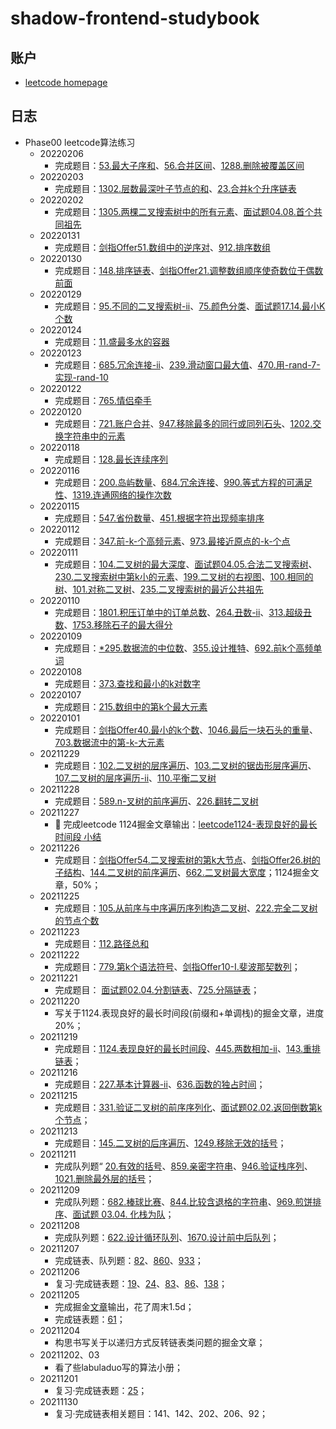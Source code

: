 # shadow-frontend-studybook

## 账户
  - [leetcode homepage](https://leetcode-cn.com/u/mopeys/)

## 日志
- Phase00 leetcode算法练习
  - 20220206
    - 完成题目：[53.最大子序和](leetcode/53.最大子序和.js)、[56.合并区间](leetcode/56.合并区间.js)、[1288.删除被覆盖区间](leetcode/1288.删除被覆盖区间.js)
  - 20220203
    - 完成题目：[1302.层数最深叶子节点的和](leetcode/1302.层数最深叶子节点的和.js)、[23.合并k个升序链表](leetcode/23.合并k个升序链表.js)
  - 20220202
    - 完成题目：[1305.两棵二叉搜索树中的所有元素](leetcode/1305.两棵二叉搜索树中的所有元素.js)、[面试题04.08.首个共同祖先](leetcode/面试题04.08.首个共同祖先.js)
  - 20220131
    - 完成题目：[剑指Offer51.数组中的逆序对](leetcode/剑指Offer51.数组中的逆序对.js)、[912.排序数组](leetcode/912.排序数组.js)
  - 20220130
    - 完成题目：[148.排序链表](leetcode/148.排序链表.js)、[剑指Offer21.调整数组顺序使奇数位于偶数前面](leetcode/剑指Offer21.调整数组顺序使奇数位于偶数前面.js)
  - 20220129
    - 完成题目：[95.不同的二叉搜索树-ii](leetcode/95.不同的二叉搜索树-ii.js)、[75.颜色分类](leetcode/75.颜色分类.js)、[面试题17.14.最小K个数](leetcode/面试题17.14.最小K个数.js)
  - 20220124
    - 完成题目：[11.盛最多水的容器](leetcode/11.盛最多水的容器.js)
  - 20220123
    - 完成题目：[685.冗余连接-ii](leetcode/685.冗余连接-ii.js)、[239.滑动窗口最大值](leetcode/239.滑动窗口最大值.js)、[470.用-rand-7-实现-rand-10](leetcode/470.用-rand-7-实现-rand-10.js)
  - 20220122
    - 完成题目：[765.情侣牵手](leetcode/765.情侣牵手.js)
  - 20220120
    - 完成题目：[721.账户合并](leetcode/721.账户合并.js)、[947.移除最多的同行或同列石头](leetcode/947.移除最多的同行或同列石头.js)、[1202.交换字符串中的元素](leetcode/1202.交换字符串中的元素.js)
  - 20220118
    - 完成题目：[128.最长连续序列](leetcode/128.最长连续序列.js)
  - 20220116
    - 完成题目：[200.岛屿数量](leetcode/200.岛屿数量.js)、[684.冗余连接](leetcode/684.冗余连接.js)、[990.等式方程的可满足性](leetcode/990.等式方程的可满足性.js)、[1319.连通网络的操作次数](leetcode/1319.连通网络的操作次数.js)
  - 20220115
    - 完成题目：[547.省份数量](leetcode/547.省份数量.js)、[451.根据字符出现频率排序](leetcode/451.根据字符出现频率排序.js)
  - 20220112
    - 完成题目：[347.前-k-个高频元素](leetcode/347.前-k-个高频元素.js)、[973.最接近原点的-k-个点](leetcode/973.最接近原点的-k-个点.js)
  - 20220111
    - 完成题目：[104.二叉树的最大深度](leetcode/104.二叉树的最大深度.js)、[面试题04.05.合法二叉搜索树](leetcode/面试题04.05.合法二叉搜索树.js)、[230.二叉搜索树中第k小的元素](leetcode/230.二叉搜索树中第k小的元素.js)、[199.二叉树的右视图](leetcode/199.二叉树的右视图.js)、[100.相同的树](leetcode/100.相同的树.js)、[101.对称二叉树](leetcode/101.对称二叉树.js)、[235.二叉搜索树的最近公共祖先](leetcode/235.二叉搜索树的最近公共祖先.js)
  - 20220110
    - 完成题目：[1801.积压订单中的订单总数](leetcode/1801.积压订单中的订单总数.js)、[264.丑数-ii](leetcode/264.丑数-ii.js)、[313.超级丑数](leetcode/313.超级丑数.js)、[1753.移除石子的最大得分](leetcode/1753.移除石子的最大得分.js)
  - 20220109
    - 完成题目：[*295.数据流的中位数](leetcode/295.数据流的中位数.js)、[355.设计推特](leetcode/355.设计推特.js)、[692.前k个高频单词](leetcode/692.前k个高频单词.js)
  - 20220108
    - 完成题目：[373.查找和最小的k对数字](leetcode/373.查找和最小的k对数字.js)
  - 20220107
    - 完成题目：[215.数组中的第k个最大元素](leetcode/215.数组中的第k个最大元素.js)
  - 20220101
    - 完成题目：[剑指Offer40.最小的k个数](leetcode/剑指Offer40.最小的k个数.js)、[1046.最后一块石头的重量](leetcode/1046.最后一块石头的重量.js)、[703.数据流中的第-k-大元素](leetcode/703.数据流中的第-k-大元素.js)
  - 20211229
    - 完成题目：[102.二叉树的层序遍历](leetcode/102.二叉树的层序遍历.js)、[103.二叉树的锯齿形层序遍历](leetcode/103.二叉树的锯齿形层序遍历.js)、[107.二叉树的层序遍历-ii](leetcode/107.二叉树的层序遍历-ii.js)、[110.平衡二叉树](leetcode/110.平衡二叉树.js)
  - 20211228
    - 完成题目：[589.n-叉树的前序遍历](leetcode/589.n-叉树的前序遍历.js)、[226.翻转二叉树](leetcode/226.翻转二叉树.js)
  - 20211227
    - &#x1F4DD; 完成leetcode 1124掘金文章输出：[leetcode1124-表现良好的最长时间段 小结](https://juejin.cn/post/7046399501786939428)
  - 20211226
    - 完成题目：[剑指Offer54.二叉搜索树的第k大节点](leetcode/剑指Offer54.二叉搜索树的第k大节点.js)、[剑指Offer26.树的子结构](leetcode/剑指Offer26.树的子结构.js)、[144.二叉树的前序遍历](leetcode/144.二叉树的前序遍历.js)、[662.二叉树最大宽度](leetcode/662.二叉树最大宽度.js)；1124掘金文章，50%；
  - 20211225
    - 完成题目：[105.从前序与中序遍历序列构造二叉树](leetcode/105.从前序与中序遍历序列构造二叉树.js)、[222.完全二叉树的节点个数](leetcode/222.完全二叉树的节点个数.js)
  - 20211223
    - 完成题目：[112.路径总和](leetcode/112.路径总和.js)
  - 20211222
    - 完成题目：[779.第k个语法符号](leetcode/779.第k个语法符号.js)、[剑指Offer10-I.斐波那契数列](leetcode/剑指Offer10-I.斐波那契数列.js)；
  - 20211221
    - 完成题目： [面试题02.04.分割链表](leetcode/面试题02.04.分割链表.js)、[725.分隔链表](leetcode/725.分隔链表.js)；
  - 20211220
    - 写关于1124.表现良好的最长时间段(前缀和+单调栈)的掘金文章，进度20%；
  - 20211219
    - 完成题目：[1124.表现良好的最长时间段](leetcode/1124.表现良好的最长时间段.js)、[445.两数相加-ii](leetcode/445.两数相加-ii.js)、[143.重排链表](leetcode/143.重排链表.js)；
  - 20211216
    - 完成题目：[227.基本计算器-ii](leetcode/227.基本计算器-ii.js)、[636.函数的独占时间](leetcode/636.函数的独占时间.js)；
  - 20211215
    - 完成题目：[331.验证二叉树的前序序列化](leetcode/331.验证二叉树的前序序列化.js)、[面试题02.02.返回倒数第k个节点](leetcode/面试题02.02.返回倒数第k个节点.js)；
  - 20211213
    - 完成题目：[145.二叉树的后序遍历](leetcode/145.二叉树的后序遍历.js)、[1249.移除无效的括号](leetcode/1249.移除无效的括号.js)；
  - 20211211
    - 完成队列题“ [20.有效的括号](leetcode/20.有效的括号.js)、[859.亲密字符串](leetcode/859.亲密字符串.js)、[946.验证栈序列](leetcode/946.验证栈序列.js)、[1021.删除最外层的括号](leetcode/1021.删除最外层的括号.js)；
  - 20211209
    - 完成队列题：[682.棒球比赛](leetcode/682.棒球比赛.js)、[844.比较含退格的字符串](leetcode/844.比较含退格的字符串.js)、[969.煎饼排序](leetcode/969.煎饼排序.js)、[面试题 03.04. 化栈为队](leetcode/面试题03.04.化栈为队.js)；
  - 20211208
    - 完成队列题：[622.设计循环队列](leetcode/622.设计循环队列.js)、[1670.设计前中后队列](leetcode/1670.设计前中后队列.js)；
  - 20211207
    - 完成链表、队列题：[82](leetcode/82.删除排序链表中的重复元素-ii.js)、[860](leetcode/860.柠檬水找零.js)、[933](leetcode/933.最近的请求次数.js)；
  - 20211206
    - 复习·完成链表题：[19](leetcode/19.删除链表的倒数第-n-个结点.js)、[24](leetcode/24.两两交换链表中的节点.js)、[83](leetcode/83.删除排序链表中的重复元素.js)、[86](leetcode/86.分隔链表.js)、[138](leetcode/138.复制带随机指针的链表.js)；
  - 20211205
    - 完成掘金[文章](https://juejin.cn/post/7038118499327148062)输出，花了周末1.5d；
    - 完成链表题：[61](leetcode/61.旋转链表.js)；
  - 20211204
    - 构思书写关于以递归方式反转链表类问题的掘金文章；
  - 20211202、03
    - 看了些labuladuo写的算法小册；
  - 20211201
    - 复习·完成链表题：[25](leetcode/25.k-个一组翻转链表.js)；
  - 20211130
    - 复习·完成链表相关题目：141、142、202、206、92；
